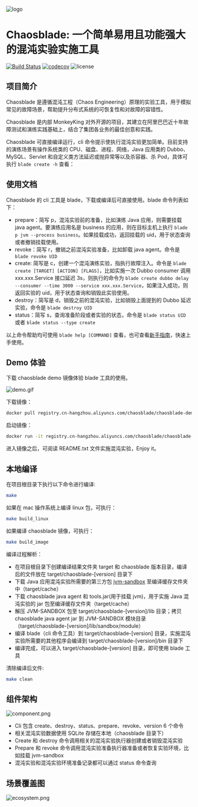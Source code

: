 ![logo](https://chaosblade.oss-cn-hangzhou.aliyuncs.com/doc/image/chaosblade-logo.png)  

# Chaosblade: 一个简单易用且功能强大的混沌实验实施工具
[![Build Status](https://travis-ci.org/chaosblade-io/chaosblade.svg?branch=master)](https://travis-ci.org/chaosblade-io/chaosblade)
[![codecov](https://codecov.io/gh/chaosblade-io/chaosblade/branch/master/graph/badge.svg)](https://codecov.io/gh/chaosblade-io/chaosblade)
![license](https://img.shields.io/github/license/chaosblade-io/chaosblade.svg)
## 项目简介
Chaosblade 是遵循混沌工程（Chaos Engineering）原理的实验工具，用于模拟常见的故障场景，帮助提升分布式系统的可恢复性和对故障的容错性。

Chaosblade 是内部 MonkeyKing 对外开源的项目，其建立在阿里巴巴近十年故障测试和演练实践基础上，结合了集团各业务的最佳创意和实践。

Chaosblade 可直接编译运行，cli 命令提示使执行混沌实验更加简单。目前支持的演练场景有操作系统类的 CPU、磁盘、进程、网络，Java 应用类的 Dubbo、MySQL、Servlet 和自定义类方法延迟或抛异常等以及杀容器、杀 Pod，具体可执行 `blade create -h` 查看：

## 使用文档
Chaosblade 的 cli 工具是 blade，下载或编译后可直接使用。blade 命令列表如下：

* prepare：简写 p，混沌实验前的准备，比如演练 Java 应用，则需要挂载 java agent。要演练应用名是 business 的应用，则在目标主机上执行 `blade p jvm --process business`。如果挂载成功，返回挂载的 uid，用于状态查询或者撤销挂载使用。
* revoke：简写 r，撤销之前混沌实验准备，比如卸载 java agent。命令是 `blade revoke UID`
* create: 简写是 c，创建一个混沌演练实验，指执行故障注入。命令是 `blade create [TARGET] [ACTION] [FLAGS]`，比如实施一次 Dubbo consumer 调用 xxx.xxx.Service 接口延迟 3s，则执行的命令为 `blade create dubbo delay --consumer --time 3000 --service xxx.xxx.Service`，如果注入成功，则返回实验的 uid，用于状态查询和销毁此实验使用。
* destroy：简写是 d，销毁之前的混沌实验，比如销毁上面提到的 Dubbo 延迟实验，命令是 `blade destroy UID`
* status：简写 s，查询准备阶段或者实验的状态，命令是 `blade status UID` 或者 `blade status --type create`

以上命令帮助均可使用 `blade help [COMMAND]` 查看，也可查看[新手指南](https://github.com/DailyC/sks-agent/wiki/%E6%96%B0%E6%89%8B%E6%8C%87%E5%8D%97)，快速上手使用。

## Demo 体验
下载 chaosblade demo 镜像体验 blade 工具的使用。
  
![demo.gif](https://chaosblade.oss-cn-hangzhou.aliyuncs.com/agent/release/chaosblade-demo-0.0.1.gif)  

下载镜像：
```bash
docker pull registry.cn-hangzhou.aliyuncs.com/chaosblade/chaosblade-demo:latest
```

启动镜像：
```bash
docker run -it registry.cn-hangzhou.aliyuncs.com/chaosblade/chaosblade-demo:latest
```

进入镜像之后，可阅读 README.txt 文件实施混沌实验，Enjoy it。

## 本地编译
在项目根目录下执行以下命令进行编译:
```bash
make
```

如果在 mac 操作系统上编译 linux 包，可执行：
```bash
make build_linux
```

如果编译 chaosblade 镜像，可执行：
```bash
make build_image
```

编译过程解析：
* 在项目根目录下创建编译结果文件夹 target 和 chaosblade 版本目录，编译后的文件放在 target/chaosblade-[version] 目录下
* 下载 Java 应用混沌实验所需要的第三方包 [jvm-sandbox](https://github.com/alibaba/jvm-sandbox/releases) 至编译缓存文件夹中（target/cache）
* 下载 chaosblade java agent 和 tools.jar(用于挂载 jvm)，用于实施 Java 混沌实验的 jar 包至编译缓存文件夹（target/cache）
* 解压 JVM-SANDBOX 包至 target/chaosblade-[version]/lib 目录；拷贝 chaosblade java agent jar 到 JVM-SANDBOX 模块目录（target/chaosblade-[version]/lib/sandbox/module）
* 编译 blade（cli 命令工具）到 target/chaosblade-[version] 目录，实施混沌实验所需要的其他程序会编译到 target/chaosblade-[version]/bin 目录下
* 编译完成，可以进入 target/chaosblade-[version] 目录，即可使用 blade 工具


清除编译后文件:
```bash
make clean
```

## 组件架构
![component.png](https://chaosblade.oss-cn-hangzhou.aliyuncs.com/doc/image/component.png)

* Cli 包含 create、destroy、status、prepare、revoke、version 6 个命令
* 相关混沌实验数据使用 SQLite 存储在本地（chaosblade 目录下）
* Create 和 destroy 命令调用相关的混沌实验执行器创建或者销毁混沌实验
* Prepare 和 revoke 命令调用混沌实验准备执行器准备或者恢复实验环境，比如挂载 jvm-sandbox
* 混沌实验和混沌实验环境准备记录都可以通过 status 命令查询

## 场景覆盖图
![ecosystem.png](https://chaosblade.oss-cn-hangzhou.aliyuncs.com/doc/image/ecosystem.png)

